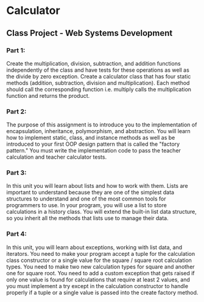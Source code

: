 # Calculator

## Class Project - Web Systems Development 

### Part 1:
Create the multiplication, division, subtraction, and addition functions independently of the class and have tests for these operations as well as the divide by zero exception. Create a calculator class that has four static methods (addition, subtraction, division and multiplication). Each method should call the corresponding function i.e. multiply calls the multiplication function and returns the product.

### Part 2:
The purpose of this assignment is to introduce you to the implementation of encapsulation, inheritance, polymorphism, and abstraction. You will learn how to implement static, class, and instance methods as well as be introduced to your first OOP design pattern that is called the "factory pattern." You must write the implementation code to pass the teacher calculation and teacher calculator tests. 

### Part 3:
In this unit you will learn about lists and how to work with them. Lists are important to understand because they are one of the simplest data structures to understand and one of the most common tools for programmers to use. In your program, you will use a list to store calculations in a history class. You will extend the built-in list data structure, so you inherit all the methods that lists use to manage their data.

### Part 4:
In this unit, you will learn about exceptions, working with list data, and iterators. You need to make your program accept a tuple for the calculation class constructor or a single value for the square / square root calculation types. You need to make two new calculation types for square and another one for square root. You need to add a custom exception that gets raised if only one value is found for calculations that require at least 2 values, and you must implement a try except in the calculation constructor to handle properly if a tuple or a single value is passed into the create factory method.
